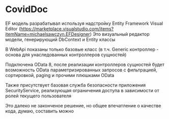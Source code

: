 # CovidDoc

EF модель разрабатывал используя надстройку Entity Framework Visual Editor (https://marketplace.visualstudio.com/items?itemName=michaelsawczyn.EFDesigner)
Это визуальный редактор модели, генерирующий DbContext и Entity классы

В WebApi показаны только базовые класс (в т.ч. Generic контроллер - основа для унаследованных контроллеров сущностей)

Подключена OData 8, после реализации контроллеров сущностей будет возможность OData параметризированных запросов 
с фильтрацией, сортировкой, paging и прочими плюшками OData

Также присутствует базовая служба безопасности приложения SecurityService, 
реализующая ограничения доступа в зависимости от ролей текущего пользователя

Это далеко не законченое решение, но общее впечатление о качестве кода, думаю, составить можно
